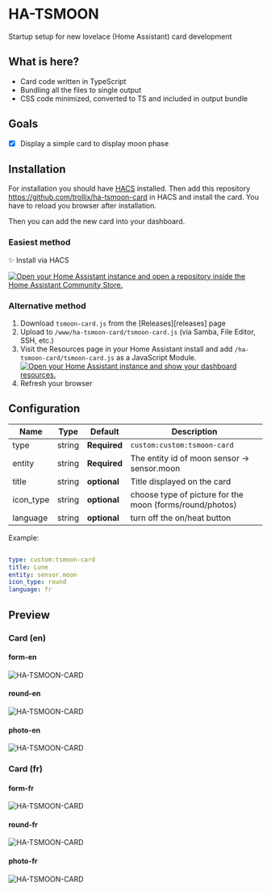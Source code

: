 # HA-TSMOON

Startup setup for new lovelace (Home Assistant) card development

## What is here?

* Card code written in TypeScript
* Bundling all the files to single output
* CSS code minimized, converted to TS and included in output bundle

## Goals

* [X] Display a simple card to display moon phase

## Installation

For installation you should have [HACS](https://hacs.xyz/docs/setup/download/) installed. Then add this repository https://github.com/trollix/ha-tsmoon-card in HACS and install the card. You have to reload you browser after installation.

Then you can add the new card into your dashboard.

### Easiest method

✨ Install via HACS

[![Open your Home Assistant instance and open a repository inside the Home Assistant Community Store.](https://my.home-assistant.io/badges/hacs_repository.svg)](https://my.home-assistant.io/redirect/hacs_repository/?owner=trollix&repository=ha-tsmoon-card)

### Alternative method

1. Download `tsmoon-card.js` from the [Releases][releases] page
2. Upload to `/www/ha-tsmoon-card/tsmoon-card.js` (via Samba, File Editor, SSH, etc.)
3. Visit the Resources page in your Home Assistant install and add `/ha-tsmoon-card/tsmoon-card.js` as a
   JavaScript Module.
   [![Open your Home Assistant instance and show your dashboard resources.](https://my.home-assistant.io/badges/lovelace_resources.svg)](https://my.home-assistant.io/redirect/lovelace_resources/)
4. Refresh your browser

## Configuration

| Name        | Type    | Default      | Description                                              |
| ----------- | ------- | ------------ | -------------------------------------------------------- |
| type        | string  | **Required** | `custom:custom:tsmoon-card`                              |
| entity      | string  | **Required** | The entity id of moon sensor -> sensor.moon              |
| title       | string  | **optional** | Title displayed on the card                              |
| icon_type   | string  | **optional** | choose type of picture for the moon (forms/round/photos) |
| language    | string  | **optional** | turn off the on/heat button                              |

Example:

```yaml

type: custom:tsmoon-card
title: Lune
entity: sensor.moon
icon_type: round
language: fr

```

## Preview

### Card (en)

#### form-en

![HA-TSMOON-CARD](https://github.com/trollix/ha-tsmoon-card/blob/main/img_forms_en.png?raw=true "Ha TSMoon Card")

#### round-en

![HA-TSMOON-CARD](https://github.com/trollix/ha-tsmoon-card/blob/main/img_round_en.png?raw=true "Ha TSMoon Card")

#### photo-en

![HA-TSMOON-CARD](https://github.com/trollix/ha-tsmoon-card/blob/main/img_photos_en.png?raw=true "Ha TSMoon Card")

### Card (fr)

#### form-fr

![HA-TSMOON-CARD](https://github.com/trollix/ha-tsmoon-card/blob/main/img_forms_fr.png?raw=true "Ha TSMoon Card")

#### round-fr

![HA-TSMOON-CARD](https://github.com/trollix/ha-tsmoon-card/blob/main/img_round_fr.png?raw=true "Ha TSMoon Card")

#### photo-fr

![HA-TSMOON-CARD](https://github.com/trollix/ha-tsmoon-card/blob/main/img_photos_fr.png?raw=true "Ha TSMoon Card")
